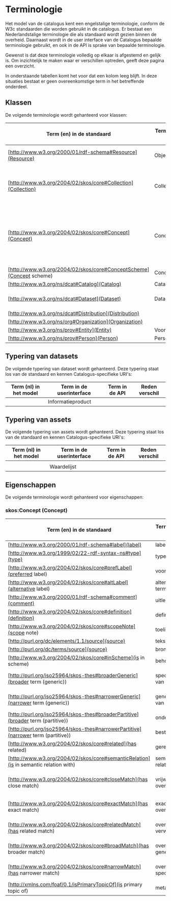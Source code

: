 # Terminologie

Het model van de catalogus kent een engelstalige terminologie, conform de W3c standaarden die worden gebruikt in de catalogus. Er bestaat een Nederlandstalige terminologie die als standaard wordt gezien binnen de overheid. Daarnaast wordt in de user interface van de Catalogus bepaalde terminologie gebruikt, en ook in de API is sprake van bepaalde terminologie.

Gewenst is dat deze terminologie volledig op elkaar is afgestemd en gelijk is. Om inzichtelijk te maken waar er verschillen optreden, geeft deze pagina een overzicht.

In onderstaande tabellen komt het voor dat een kolom leeg blijft. In deze situaties bestaat er geen overeenkomstige term in het betreffende onderdeel.

## Klassen

De volgende terminologie wordt gehanteerd voor klassen:

|Term (en) in de standaard|Term (nl) in het model|Term in de userinterface|Term in de API|Reden verschil|
|-------------------------|----------------------|------------------------|--------------|--------------|
| [http://www.w3.org/2000/01/rdf-schema#Resource](Resource) | Object | | | Abstracte term, alleen in het model |
| [http://www.w3.org/2004/02/skos/core#Collection](Collection) | Collectie | | | Collecties worden nu nog niet ondersteund in de UI of API |
| [http://www.w3.org/2004/02/skos/core#Concept](Concept) | Concept | Begrip, Concept | | Op de meeste plaatsen wordt in de UI "Begrip" gebruikt, behalve in "Over de catalogus" |
| [http://www.w3.org/2004/02/skos/core#ConceptScheme](Concept scheme) | Conceptschema | Domein | |
| [http://www.w3.org/ns/dcat#Catalog](Catalog) | Catalogus | | | |
| [http://www.w3.org/ns/dcat#Dataset](Dataset) | Dataset | | | Abstracte term, alleen in het model |
| [http://www.w3.org/ns/dcat#Distribution](Distribution) | | | |
| [http://www.w3.org/ns/org#Organization](Organization) | | | |
| [http://www.w3.org/ns/prov#Entity](Entity) | Voorkomen | | |
| [http://www.w3.org/ns/prov#Person](Person) | Persoon | | |

## Typering van datasets

De volgende typering van dataset wordt gehanteerd. Deze typering staat los van de standaard en kennen Catalogus-specifieke URI's:

|Term (nl) in het model|Term in de userinterface|Term in de API|Reden verschil|
|----------------------|------------------------|--------------|--------------|
| [](Informatieproduct)|Informatieproduct| | |

## Typering van assets

De volgende typering van assets wordt gehanteerd. Deze typering staat los van de standaard en kennen Catalogus-specifieke URI's:

|Term (nl) in het model|Term in de userinterface|Term in de API|Reden verschil|
|----------------------|------------------------|--------------|--------------|
| [](Conceptschema) | | | |
| [](Waardelijst) | Waardelijst | | |

## Eigenschappen

De volgende terminologie wordt gehanteerd voor eigenschappen:

### skos:Concept (Concept)

|Term (en) in de standaard|Term (nl) in het model|Term in de userinterface|Term in de API|Reden verschil|
|-------------------------|----------------------|------------------------|--------------|--------------|
| [http://www.w3.org/2000/01/rdf-schema#label](label) | label | Label | | |
| [http://www.w3.org/1999/02/22-rdf-syntax-ns#type](type) | type | Type | | |
| [http://www.w3.org/2004/02/skos/core#prefLabel](preferred label) | voorkeursterm | Term | | |
| [http://www.w3.org/2004/02/skos/core#altLabel](alternative label) | alternatieve term | Synoniemen | | |
| [http://www.w3.org/2000/01/rdf-schema#comment](comment) | uitleg | Uitleg | | |
| [http://www.w3.org/2004/02/skos/core#definition](definition) | definitie | Definitie | | |
| [http://www.w3.org/2004/02/skos/core#scopeNote](scope note) | toelichting | Toelichting | | |
| [http://purl.org/dc/elements/1.1/source](source) | tekstbron | Tekstbron | | |
| [http://purl.org/dc/terms/source](source) | bron | Bron | | |
| [http://www.w3.org/2004/02/skos/core#inScheme](is in scheme) | behoort tot | Domein | | |
| [http://purl.org/iso25964/skos-thes#broaderGeneric](broader term (generic)) | specialisatie van | Is specialisatie van | | |
| [http://purl.org/iso25964/skos-thes#narrowerGeneric](narrower term (generic)) | generalisatie van | Is generalisatie van | | |
| [http://purl.org/iso25964/skos-thes#broaderPartitive](broader term (partitive)) | onderdeel van | Is onderdeel van | | |
| [http://purl.org/iso25964/skos-thes#narrowerPartitive](narrower term (partitive)) | bestaat uit | Bestaat uit | | |
| [http://www.w3.org/2004/02/skos/core#related](has related) | gerelateerd | Gerelateerd | | |
| [http://www.w3.org/2004/02/skos/core#semanticRelation](is in semantic relation with) | semantische relatie | heeft betrekking op | | |
| [http://www.w3.org/2004/02/skos/core#closeMatch](has close match) | vrijwel overeenkomstig | Is ongeveer hetzelfde als (extern concept) | | |
| [http://www.w3.org/2004/02/skos/core#exactMatch](has exact match) | exact overeenkomstig | is hetzelfde als (extern concept) | | |
| [http://www.w3.org/2004/02/skos/core#relatedMatch](has related match) | overeenkomstig verwant | zie ook (extern concept) | | |
| [http://www.w3.org/2004/02/skos/core#broadMatch](has broader match) | overeenkomstig generieker | is breder dan (extern concept) | | |
| [http://www.w3.org/2004/02/skos/core#narrowMatch](has narrower match) | overeenkomstig specifieker | Is enger dan (in ander schema) | | |
| [http://xmlns.com/foaf/0.1/isPrimaryTopicOf](is primary topic of) | metadata | Metadata | | |

